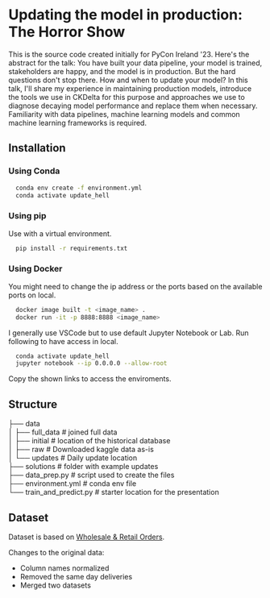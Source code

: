 
# Updating the model in production: The Horror Show

This is the source code created initially for PyCon Ireland '23. Here's the abstract for the talk:
You have built your data pipeline, your model is trained, stakeholders are happy, and the model is in production. But the hard questions don't stop there. How and when to update your model?
In this talk, I'll share my experience in maintaining production models, introduce the tools we use in CKDelta for this purpose and approaches we use to diagnose decaying model performance and replace them when necessary.
Familiarity with data pipelines, machine learning models and common machine learning frameworks is required.


## Installation

### Using Conda

```bash
  conda env create -f environment.yml
  conda activate update_hell
```

### Using pip

Use with a virtual environment.

```bash
  pip install -r requirements.txt
```

### Using Docker

You might need to change the ip address or the ports based on the available ports on local.

```bash
  docker image built -t <image_name> .
  docker run -it -p 8888:8888 <image_name>
```

I generally use VSCode but to use default Jupyter Notebook or Lab.
Run following to have access in local.

```bash
  conda activate update_hell
  jupyter notebook --ip 0.0.0.0 --allow-root
```

Copy the shown links to access the enviroments.

## Structure

├── data  
│   ├── full_data  # joined full data  
│   ├── initial  # location of the historical database  
│   ├── raw  # Downloaded kaggle data as-is  
│   └── updates  # Daily update location  
├── solutions  # folder with example updates  
├── data_prep.py  # script used to create the files  
├── environment.yml  # conda env file  
└── train_and_predict.py  # starter location for the presentation  

## Dataset

Dataset is based on [Wholesale & Retail Orders](https://www.kaggle.com/datasets/gabrielsantello/wholesale-and-retail-orders-dataset).

Changes to the original data:
* Column names normalized
* Removed the same day deliveries
* Merged two datasets
